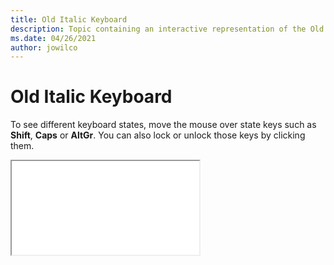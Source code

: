 ```yaml
--- 
title: Old Italic Keyboard 
description: Topic containing an interactive representation of the Old Italic Keyboard 
ms.date: 04/26/2021 
author: jowilco 
--- 
```

 
# Old Italic Keyboard 
 
To see different keyboard states, move the mouse over state keys such as **Shift**, **Caps** or **AltGr**. You can also lock or unlock those keys by clicking them. 
 
<iframe src="kbdoldit.html"></iframe> 
